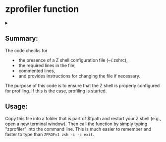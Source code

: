 # zprofiler function

<details><summary> 
  
  ## Summary:
  
  The code checks for
  - the presence of a Z shell configuration file (~/.zshrc),
  - the required lines in the file,
  - commented lines,
  - and provides instructions for changing the file if necessary.
  
  The purpose of this code is to ensure that the Z shell is properly configured for profiling. If this is the case, profiling is started.
  
  ## Usage:
  
  Copy this file into a folder that is part of $fpath and restart your Z shell (e.g., open a new terminal window). Then call the function by simply typing "zprofiler" into the command line. This is much easier to remember and faster to type than `ZPROF=1 zsh -i -c exit`.
  </summary>

  The first part of the code checks if the file ~/.zshrc exists. If it does not exist, it prints a message indicating that the file is missing and asks if Z shell is installed. Then it exits with a status code of 1.
  
  The second part is the actual function.
  
  1. The _file variable is set to $HOME/.zshrc, which represents the path to the users Z shell configuration file.
  
  2. The _search1 and _search2 variables store two different search patterns 
  
     `[ -z "$ZPROF" ] || zmodload zsh/zprof` and `[ -z "$ZPROF" ] || zprof`
  
     that will be used to find the corresponding lines in the Z shell configuration file.
    
  3. If the patterns were __*not*__ found in the configuration file, it prints a message indicating that the required lines need to be added at the beginning and end of the configuration file. If only one of patterns is __*not*__ found, it prints a message indicating that the respective line needs to be added either at the beginning or end of the configuration file.
  
  4. If the patterns are found, the code checks if any of the lines with the patterns are commented out (lines starting with #). If so, it prints a message indicating that the line is commented out and advises to remove the leading # character from the line.
    
  5. If any of the patterns are commented out or not found, a message will be displayed indicating that changes need to be made to enable Z shell profiling and the script will exit without starting profiling.
  
  6. Otherwise, the environment variable __ZPROF__ is set to __1__ and the command `zsh -i -c exit` is executed, which starts profiling.
</details>
